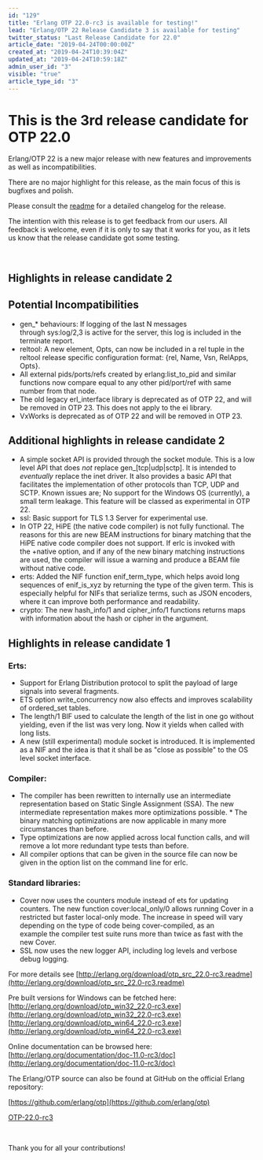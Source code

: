```yaml
---
id: "129"
title: "Erlang OTP 22.0-rc3 is available for testing!"
lead: "Erlang/OTP 22 Release Candidate 3 is available for testing"
twitter_status: "Last Release Candidate for 22.0"
article_date: "2019-04-24T00:00:00Z"
created_at: "2019-04-24T10:39:04Z"
updated_at: "2019-04-24T10:59:18Z"
admin_user_id: "3"
visible: "true"
article_type_id: "3"
---
```

# This is the 3rd release candidate for OTP 22.0

Erlang/OTP 22 is a new major release with new features and improvements as well as incompatibilities.

There are no major highlight for this release, as the main focus of this is bugfixes and polish.

Please consult the [readme](http://erlang.org/download/otp_src_22.0-rc3.readme) for a detailed changelog for the release.

The intention with this release is to get feedback from our users. All feedback is welcome, even if it is only to say that it works for you, as it lets us know that the release candidate got some testing.

 
## Highlights in release candidate 2
## Potential Incompatibilities
* gen_* behaviours: If logging of the last N messages through sys:log/2,3 is active for the server, this log is included in the terminate report.
* reltool: A new element, Opts, can now be included in a rel tuple in the reltool release specific configuration format: {rel, Name, Vsn, RelApps, Opts}.
* All external pids/ports/refs created by erlang:list_to_pid and similar functions now compare equal to any other pid/port/ref with same number from that node.
* The old legacy erl_interface library is deprecated as of OTP 22, and will be removed in OTP 23. This does not apply to the ei library.
* VxWorks is deprecated as of OTP 22 and will be removed in OTP 23.
## Additional highlights in release candidate 2
* A simple socket API is provided through the socket module. This is a low level API that does *not* replace gen_[tcp|udp|sctp]. It is intended to *eventually* replace the inet driver. It also provides a basic API that facilitates the implementation of other protocols than TCP, UDP and SCTP. Known issues are; No support for the Windows OS (currently), a small term leakage. This feature will be classed as experimental in OTP 22.
* ssl: Basic support for TLS 1.3 Server for experimental use.
* In OTP 22, HiPE (the native code compiler) is not fully functional. The reasons for this are new BEAM instructions for binary matching that the HiPE native code compiler does not support. If erlc is invoked with the +native option, and if any of the new binary matching instructions are used, the compiler will issue a warning and produce a BEAM file without native code.
* erts: Added the NIF function enif_term_type, which helps avoid long sequences of enif_is_xyz by returning the type of the given term. This is especially helpful for NIFs that serialize terms, such as JSON encoders, where it can improve both performance and readability.
* crypto: The new hash_info/1 and cipher_info/1 functions returns maps with information about the hash or cipher in the argument.
## Highlights in release candidate 1
### Erts:
* Support for Erlang Distribution protocol to split the payload of large signals into several fragments.
* ETS option write_concurrency now also effects and improves scalability of ordered_set tables.
* The length/1 BIF used to calculate the length of the list in one go without yielding, even if the list was very long. Now it yields when called with long lists.
* A new (still experimental) module socket is introduced. It is implemented as a NIF and the idea is that it shall be as "close as possible" to the OS level socket interface.
### Compiler:
* The compiler has been rewritten to internally use an intermediate representation based on Static Single Assignment (SSA). The new intermediate representation makes more optimizations possible. * The binary matching optimizations are now applicable in many more circumstances than before.
* Type optimizations are now applied across local function calls, and will remove a lot more redundant type tests than before.
* All compiler options that can be given in the source file can now be given in the option list on the command line for erlc.
### Standard libraries:
* Cover now uses the counters module instead of ets for updating counters. The new function cover:local_only/0 allows running Cover in a restricted but faster local-only mode. The increase in speed will vary depending on the type of code being cover-compiled, as an example the compiler test suite runs more than twice as fast with the new Cover.
* SSL now uses the new logger API, including log levels and verbose debug logging.

For more details see
 [http://erlang.org/download/otp_src_22.0-rc3.readme](http://erlang.org/download/otp_src_22.0-rc3.readme)

Pre built versions for Windows can be fetched here:
 [http://erlang.org/download/otp_win32_22.0-rc3.exe](http://erlang.org/download/otp_win32_22.0-rc3.exe)
 [http://erlang.org/download/otp_win64_22.0-rc3.exe](http://erlang.org/download/otp_win64_22.0-rc3.exe)

Online documentation can be browsed here:
 [http://erlang.org/documentation/doc-11.0-rc3/doc](http://erlang.org/documentation/doc-11.0-rc3/doc)

The Erlang/OTP source can also be found at GitHub on the official Erlang repository:

[https://github.com/erlang/otp](https://github.com/erlang/otp)

[OTP-22.0-rc3](https://github.com/erlang/otp/releases/tag/OTP-22.0-rc3)

 

Thank you for all your contributions!
